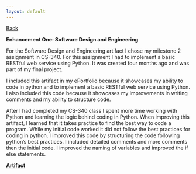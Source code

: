 ```yaml
---
layout: default
---
```

[Back](https://bsela75.github.io/)

**Enhancement One: Software Design and Engineering**

For the Software Design and Engineering artifact I chose my milestone 2 assignment in CS-340. For this assignment I had to implement a basic RESTful web service using Python. It was created four months ago and was part of my final project.

I included this artifact in my ePortfolio because it showcases my ability to code in python and to implement a basic RESTful web service using Python. I also included this 
code because it showcases my improvements in writing comments and my ability to structure code.

After I had completed my CS-340 class I spent more time working with Python and learning the logic behind coding in Python. When improving this artifact, I learned that it takes practice to find the best way to code a program. While my initial code worked it did not follow the best practices for coding in python. I improved this code by structuring the code following python’s best practices. I included detailed comments and more comments then the initial code. I improved the naming of variables and improved the if else statements.   







[**Artifact**](https://github.com/bsela75/bsela75.github.io/blob/72ff8f33b8bc098062aa2c74d5a6ad870765832d/Artifact.py)
